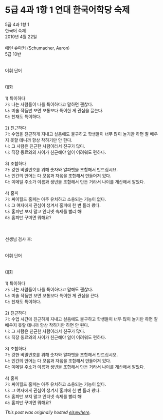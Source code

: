 # 5급 4과 1항 1 연대 한국어학당 숙제

<p>5&#44553; 4&#44284; 1&#54637; 1<br>&#54620;&#44397;&#50612; &#49689;&#51228;<br>2010&#45380; 4&#50900; 22&#51068;<br><br>&#50528;&#47088; &#49800;&#47560;&#52964; (Schumacher, Aaron)<br>5&#44553; 10&#48152;<br><br><br>&#50612;&#55064; &#45800;&#50612;<br><br><br>&#45824;&#54868;<br><br>1) &#53945;&#51060;&#54616;&#45796;<br>&#44032;: &#45208;&#45716; &#49324;&#46988;&#46308;&#51060; &#45208;&#47484; &#53945;&#51060;&#54616;&#45796;&#44256; &#47568;&#54616;&#47732; &#44316;&#52270;&#45796;.<br>&#45208;: &#48120;&#49696; &#51089;&#54408;&#47564; &#48372;&#47732; &#48372;&#53685;&#48372;&#45796; &#53945;&#51060;&#54620; &#44172; &#44288;&#49900;&#51012; &#45132;&#45716;&#45796;.<br>&#45796;: &#52380;&#51116;&#46020; &#53945;&#51060;&#54616;&#45796;.<br><br>2) &#52828;&#44540;&#54616;&#45796;<br>&#44032;: &#49688;&#50629;&#51012; &#52828;&#44540;&#54616;&#44172; &#51648;&#45236;&#44256; &#49910;&#51020;&#50640;&#46020; &#48520;&#44396;&#54616;&#44256; &#54617;&#49373;&#46308;&#51060; &#45320;&#47924; &#47566;&#51060; &#45440;&#44592;&#47564; &#54616;&#47732; &#51096; &#48176;&#50864;&#51648; &#47803;&#54624; &#53580;&#45768;&#44620; &#54637;&#49345; &#52265;&#54616;&#44592;&#47564; &#50504; &#54620;&#45796;.<br>&#45208;: &#44536; &#49324;&#46988;&#51008; &#52828;&#44540;&#54620; &#49324;&#46988;&#51060;&#46972;&#49436; &#52828;&#44396;&#44032; &#47566;&#45796;.<br>&#45796;: &#51649;&#51109; &#46041;&#47308;&#50752;&#51032; &#49324;&#51060;&#44032; &#52828;&#44540;&#54644;&#50556; &#51068;&#51060; &#50612;&#47140;&#50892;&#46020; &#54200;&#54616;&#45796;.<br><br>3) &#51312;&#54633;&#54616;&#45796;<br>&#44032;: &#44053;&#54620; &#48708;&#48128;&#48264;&#54840;&#47484; &#50948;&#54644; &#49707;&#51088;&#50752; &#50508;&#54028;&#48307;&#51012; &#51312;&#54633;&#54644;&#49436; &#47564;&#46300;&#49901;&#49884;&#50836;.<br>&#45208;: &#51064;&#44036;&#51032; &#50616;&#50612;&#45716; &#45796; &#47784;&#51020;&#44284; &#51088;&#51020;&#51012; &#51312;&#54633;&#54644;&#49436; &#47564;&#46308;&#50612;&#51256; &#51080;&#45796;.<br>&#45796;: &#51060;&#47700;&#51068; &#51452;&#49548;&#44032; &#51060;&#47492;&#44284; &#49373;&#45380;&#51012; &#51312;&#54633;&#54644;&#49436; &#47564;&#46304; &#44144;&#46972;&#49436; &#45208;&#51060;&#47484; &#44228;&#49328;&#54644;&#49436; &#50508;&#50520;&#45796;.<br><br>4) &#54856;&#54588;<br>&#44032;: &#49912;&#51060;&#50900;&#46300; &#54856;&#54588;&#45716; &#50500;&#51452; &#50976;&#52824;&#54616;&#44256; &#49548;&#50857;&#46104;&#45716; &#44592;&#45733;&#51060; &#50630;&#45796;.<br>&#45208;: &#44536; &#50668;&#51088;&#50640;&#44172; &#44288;&#49900;&#51060; &#49373;&#44200;&#49436; &#54856;&#54588;&#50640; &#54620; &#48264; &#46308;&#47084; &#48420;&#45796;.<br>&#45796;: &#54856;&#54588;&#47564; &#48372;&#51648; &#47568;&#44256; &#51064;&#53552;&#45367; &#49689;&#51228;&#47484; &#48744;&#47532; &#54644;!<br>&#46972;: &#54856;&#54588;&#47564; &#44984;&#48120;&#47732; &#47952;&#54644;&#50836;?<br><br><br><br>&#49440;&#49373;&#45784; &#44160;&#49324; &#54980;:<br><br><br>&#50612;&#55064; &#45800;&#50612;<br><br><br>&#45824;&#54868;<br><br>1) &#53945;&#51060;&#54616;&#45796;<br>&#44032;: &#45208;&#45716; &#49324;&#46988;&#46308;&#51060; &#45208;&#47484; &#53945;&#51060;&#54616;&#45796;&#44256; &#47568;&#54644;&#46020; &#44316;&#52270;&#45796;.<br>&#45208;: &#48120;&#49696; &#51089;&#54408;&#47564; &#48372;&#47732; &#48372;&#53685;&#48372;&#45796; &#53945;&#51060;&#54620; &#44172; &#44288;&#49900;&#51012; &#45128;&#45796;.<br>&#45796;: &#52380;&#51116;&#46020; &#53945;&#51060;&#54616;&#45796;.<br><br>2) &#52828;&#44540;&#54616;&#45796;<br>&#44032;: &#49688;&#50629; &#49884;&#44036;&#50640; &#52828;&#44540;&#54616;&#44172; &#51648;&#45236;&#44256; &#49910;&#51020;&#50640;&#46020; &#48520;&#44396;&#54616;&#44256; &#54617;&#49373;&#46308;&#51060; &#45320;&#47924; &#47566;&#51060; &#45440;&#44592;&#47564; &#54616;&#47732; &#51096; &#48176;&#50864;&#51648; &#47803;&#54624; &#53580;&#45768;&#44620; &#54637;&#49345; &#52265;&#54616;&#44592;&#47564; &#54616;&#47732; &#50504; &#46108;&#45796;.<br>&#45208;: &#44536; &#49324;&#46988;&#51008; &#52828;&#44540;&#54620; &#49324;&#46988;&#51060;&#46972;&#49436; &#52828;&#44396;&#44032; &#47566;&#45796;.<br>&#45796;: &#51649;&#51109; &#46041;&#47308;&#50752;&#51032; &#49324;&#51060;&#44032; &#52828;&#44540;&#54644;&#50556; &#51068;&#51060; &#50612;&#47140;&#50892;&#46020; &#54200;&#54616;&#45796;.<br><br>3) &#51312;&#54633;&#54616;&#45796;<br>&#44032;: &#44053;&#54620; &#48708;&#48128;&#48264;&#54840;&#47484; &#50948;&#54644; &#49707;&#51088;&#50752; &#50508;&#54028;&#48307;&#51012; &#51312;&#54633;&#54644;&#49436; &#47564;&#46300;&#49901;&#49884;&#50724;.<br>&#45208;: &#51064;&#44036;&#51032; &#50616;&#50612;&#45716; &#45796; &#47784;&#51020;&#44284; &#51088;&#51020;&#51012; &#51312;&#54633;&#54644;&#49436; &#47564;&#46308;&#50612;&#51256; &#51080;&#45796;.<br>&#45796;: &#51060;&#47700;&#51068; &#51452;&#49548;&#44032; &#51060;&#47492;&#44284; &#49373;&#45380;&#51012; &#51312;&#54633;&#54644;&#49436; &#47564;&#46304; &#44144;&#46972;&#49436; &#45208;&#51060;&#47484; &#44228;&#49328;&#54644;&#49436; &#50508;&#50520;&#45796;.<br><br>4) &#54856;&#54588;<br>&#44032;: &#49912;&#51060;&#50900;&#46300; &#54856;&#54588;&#45716; &#50500;&#51452; &#50976;&#52824;&#54616;&#44256; &#49548;&#50857;&#46104;&#45716; &#44592;&#45733;&#51060; &#50630;&#45796;.<br>&#45208;: &#44536; &#50668;&#51088;&#50640;&#44172; &#44288;&#49900;&#51060; &#49373;&#44200;&#49436; &#54856;&#54588;&#50640; &#54620; &#48264; &#46308;&#47084; &#48420;&#45796;.<br>&#45796;: &#54856;&#54588;&#47564; &#48372;&#51648; &#47568;&#44256; &#51064;&#53552;&#45367; &#49689;&#51228;&#47484; &#48744;&#47532; &#54644;!<br>&#46972;: &#54856;&#54588;&#47564; &#44984;&#48120;&#47732; &#47952;&#54644;&#50836;?</p>


*This post was originally hosted [elsewhere](http://planspace.blogspot.com/2010/04/5-4-1-1.html).*
